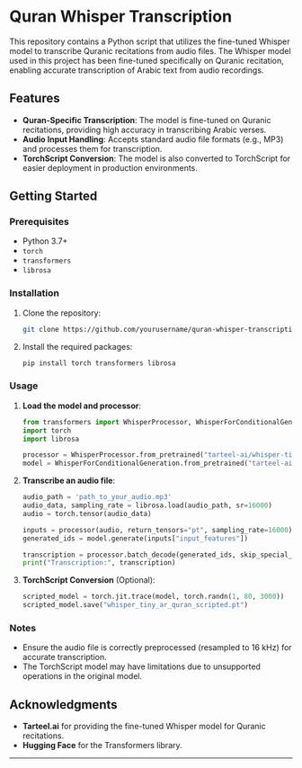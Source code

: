 # Quran Whisper Transcription

This repository contains a Python script that utilizes the fine-tuned Whisper model to transcribe Quranic recitations from audio files. The Whisper model used in this project has been fine-tuned specifically on Quranic recitation, enabling accurate transcription of Arabic text from audio recordings.

## Features

- **Quran-Specific Transcription**: The model is fine-tuned on Quranic recitations, providing high accuracy in transcribing Arabic verses.
- **Audio Input Handling**: Accepts standard audio file formats (e.g., MP3) and processes them for transcription.
- **TorchScript Conversion**: The model is also converted to TorchScript for easier deployment in production environments.

## Getting Started

### Prerequisites

- Python 3.7+
- `torch`
- `transformers`
- `librosa`

### Installation

1. Clone the repository:
    ```bash
    git clone https://github.com/yourusername/quran-whisper-transcription.git
    ```
2. Install the required packages:
    ```bash
    pip install torch transformers librosa
    ```

### Usage

1. **Load the model and processor**:
    ```python
    from transformers import WhisperProcessor, WhisperForConditionalGeneration
    import torch
    import librosa

    processor = WhisperProcessor.from_pretrained("tarteel-ai/whisper-tiny-ar-quran")
    model = WhisperForConditionalGeneration.from_pretrained("tarteel-ai/whisper-tiny-ar-quran")
    ```

2. **Transcribe an audio file**:
    ```python
    audio_path = 'path_to_your_audio.mp3'
    audio_data, sampling_rate = librosa.load(audio_path, sr=16000)
    audio = torch.tensor(audio_data)

    inputs = processor(audio, return_tensors="pt", sampling_rate=16000)
    generated_ids = model.generate(inputs["input_features"])

    transcription = processor.batch_decode(generated_ids, skip_special_tokens=True)
    print("Transcription:", transcription)
    ```

3. **TorchScript Conversion** (Optional):
    ```python
    scripted_model = torch.jit.trace(model, torch.randn(1, 80, 3000))
    scripted_model.save("whisper_tiny_ar_quran_scripted.pt")
    ```

### Notes

- Ensure the audio file is correctly preprocessed (resampled to 16 kHz) for accurate transcription.
- The TorchScript model may have limitations due to unsupported operations in the original model.


## Acknowledgments

- **Tarteel.ai** for providing the fine-tuned Whisper model for Quranic recitations.
- **Hugging Face** for the Transformers library.

---
